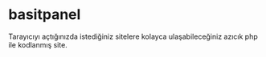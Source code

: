 # basitpanel
Tarayıcıyı açtığınızda istediğiniz sitelere  kolayca ulaşabileceğiniz azıcık php ile kodlanmış site.

